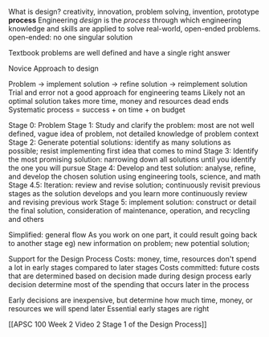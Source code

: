 What is design?
	creativity, innovation, problem solving, invention, prototype
	**process**
Engineering *design* is the *process* through which engineering knowledge and skills are applied to solve real-world, open-ended problems.
	open-ended: no one singular solution

Textbook problems are well defined and have a single right answer

Novice Approach to design

Problem -> implement solution -> refine solution -> reimplement solution
	Trial and error
		not a good approach for engineering teams
		Likely not an optimal solution
			takes more time, money and resources
			dead ends
Systematic process = success + on time + on budget

Stage 0: Problem
Stage 1: Study and clarify the problem: most are not well defined, vague idea of problem, not detailed knowledge of problem context
Stage 2: Generate potential solutions: identify as many solutions as possible; resist implementing first idea that comes to mind
Stage 3: Identify the most promising solution: narrowing down all solutions until you identify the one you will pursue
Stage 4: Develop and test solution: analyse, refine, and develop the chosen solution using engineering tools, science, and math
Stage 4.5: Iteration: review and revise solution; continuously revisit previous stages as the solution develops and you learn more
	continuously review and revising previous work
Stage 5: implement solution: construct or detail the final solution, consideration of maintenance, operation, and recycling and others

Simplified: general flow
As you work on one part, it could result going back to another stage
	eg) new information on problem; new potential solution; 

Support for the Design Process
	Costs: money, time, resources
	don't spend a lot in early stages compared to later stages
	Costs committed: future costs that are determined based on decision made during design process
		early decision determine most of the spending that occurs later in the process

Early decisions are inexpensive, but determine how much time, money, or resources we will spend later
	Essential early stages are right

[[APSC 100 Week 2 Video 2 Stage 1 of the Design Process]]